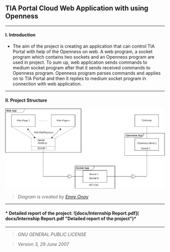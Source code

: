 
## TIA Portal Cloud Web Application with using Openness

---

#### I. Introduction

* The aim of the project is creating an application that can control TIA Portal with help of the Openness on web.
A web program, a socket program which contains two sockets and an Openness program are used in project. 
To sum up, web application sends commands to medium socket program after that it sends received commands to Openness program. 
Openness program parses commands and applies on to TIA Portal 
and then it replies to medium socket program in connection with web application.
---

#### II.  Project Structure

![docs/project_structure.png](docs/project_structure.png "Main Diagram of the project")

> *Diagram is created by [Emre Onay](https://github.com/onayem)*

---


#### * Detailed report of the project: ![docs/Internship Report.pdf]( docs/Internship Report.pdf "Detailed report of the project")*

---

> *GNU GENERAL PUBLIC LICENSE*

> *Version 3, 29 June 2007*
